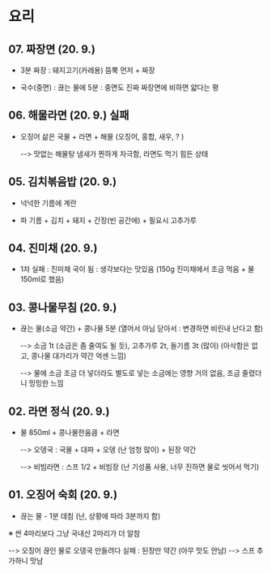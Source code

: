 # 요리

## 07. 짜장면 (20. 9.)
  - 3분 짜장 : 돼지고기(카레용) 뜸뿍 먼저 + 짜장

  - 국수(중면) : 끊는 물에 5분 : 중면도 진짜 짜장면에 비하면 얇다는 평

 
## 06. 해물라면 (20. 9.)  실패
  - 오징어 삶은 국물  +  라면  +  해물 (오징어, 홍합, 새우, ? )

     --> 맛없는 해물탕 냄새가 찐하게 자극함, 라면도 먹기 힘든 상태

 

## 05. 김치볶음밥 (20. 9.)
  - 넉넉한 기름에 계란

  - 파 기름  +  김치  +  돼지  +  간장(빈 공간에)  + 필요시 고추가루

 

## 04. 진미채 (20. 9.)
  - 1차 실패 : 진미채 국이 됨 : 생각보다는 맛있음  (150g 진미채에서 조금 먹음 + 물 150ml로 했음)

 

## 03. 콩나물무침 (20. 9.)
  - 끊는 물(소금 약간) + 콩나물 5분 (열어서 아님 닫아서 : 변경하면 비린내 난다고 함)

    --> 소금 1t (소금은 좀 줄여도 될 듯),  고추가루 2t,  들기름 3t (많이)  (아삭함은 없고, 콩나물 대가리가 약간 억센 느낌)

    --> 물에 소금 조금 더 넣더라도 별도로 넣는 소금에는 영향 거의 없음, 조금 줄렸더니 밍밍한 느낌

 

## 02. 라면 정식 (20. 9.)
  - 물 850ml + 콩나물한움큼 + 라면

     --> 오뎅국 : 국물 + 대파 + 오뎅 (난 엄청 많이) + 된장 약간

     --> 비빔라면 : 스프 1/2 + 비빔장 (난 기성품 사용, 너무 진하면 물로 씻어서 먹기)

 

## 01. 오징어 숙회 (20. 9.)
   
  - 끊는 물 - 1분 데침 (난, 상황에 따라 3분까지 함)

  ※ 싼 4마리보다 그냥 국내산 2마리가 더 알참

  --> 오징어 끊인 물로 오뎅국 만들려다 실패 : 된장만 약간 (아무 맛도 안남) --> 스프 추가하니 맛남

 

